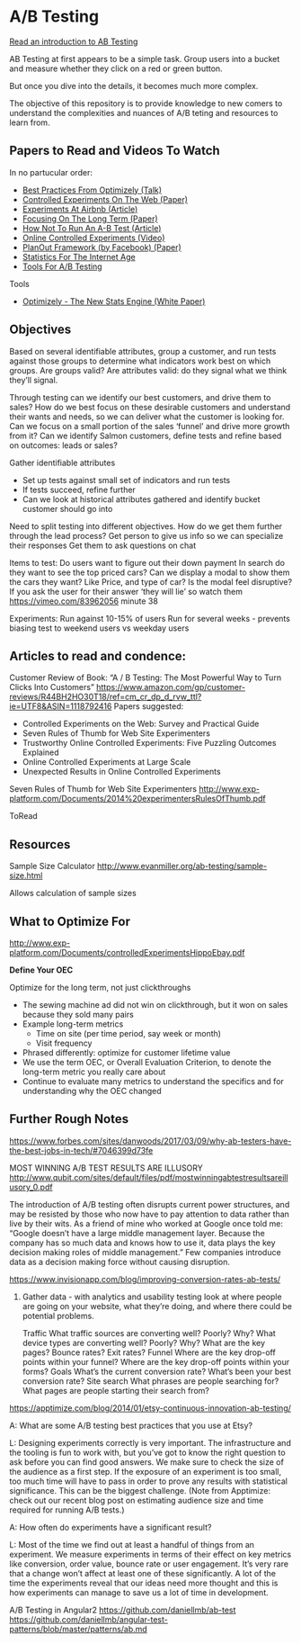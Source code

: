 # A/B Testing

[Read an introduction to AB Testing](IntroductionToABTesting.md)

AB Testing at first appears to be a simple task. Group users into a bucket and measure whether they click on a red or green button.

But once you dive into the details, it becomes much more complex.

The objective of this repository is to provide knowledge to new comers to understand the complexities and nuances of A/B teting and resources to learn from.

## Papers to Read and Videos To Watch

In no partucular order:

* [Best Practices From Optimizely (Talk)](BestPracticesFromOptimizely.md)
* [Controlled Experiments On The Web (Paper)](ControlledExperimentsOnTheWeb.md)
* [Experiments At Airbnb (Article)](ExperimentsAtAirbnb.md)
* [Focusing On The Long Term (Paper)](FocusingOnTheLongTerm.md)
* [How Not To Run An A-B Test (Article)](HowNotToRunAnA-BTest.md)
* [Online Controlled Experiments (Video)](OnlineControlledExperiments.md)
* [PlanOut Framework (by Facebook) (Paper)](PlanOut-Facebook.md)
* [Statistics For The Internet Age](StatisticsForTheInternetAge.md)
* [Tools For A/B Testing](ToolsForABTesting.md)

Tools

* [Optimizely - The New Stats Engine (White Paper)](Optimizely-TheNewStatsEngine.md)



## Objectives

Based on several identifiable attributes, group a customer, and run tests against those groups to determine what indicators work best on which groups. Are groups valid? Are attributes valid: do they signal what we think they’ll signal.

Through testing can we identify our best customers, and drive them to sales? How do we best focus on these desirable customers and understand their wants and needs, so we can deliver what the customer is looking for. 
Can we focus on a small portion of the sales ‘funnel’ and drive more growth from it? Can we identify Salmon customers, define tests and refine based on outcomes: leads or sales?

Gather identifiable attributes
* Set up tests against small set of indicators and run tests
* If tests succeed, refine further
* Can we look at historical attributes gathered and identify bucket customer should go into


Need to split testing into different objectives. How do we get them further through the lead process?
Get person to give us info so we can specialize their responses
Get them to ask questions on chat

Items to test:
Do users want to figure out their down payment
In search do they want to see the top priced cars? Can we display a modal to show them the cars they want? Like Price, and type of car? Is the modal feel disruptive?
If you ask the user for their answer ‘they will lie’ so watch them
https://vimeo.com/83962056 minute 38


Experiments:
Run against 10-15% of users
Run for several weeks - prevents biasing test to weekend users vs weekday users



## Articles to read and condence:

Customer Review of Book: “A / B Testing: The Most Powerful Way to Turn Clicks Into Customers”
https://www.amazon.com/gp/customer-reviews/R44BH2HO30T18/ref=cm_cr_dp_d_rvw_ttl?ie=UTF8&ASIN=1118792416
Papers suggested:
- Controlled Experiments on the Web: Survey and Practical Guide
- Seven Rules of Thumb for Web Site Experimenters
- Trustworthy Online Controlled Experiments: Five Puzzling Outcomes Explained
- Online Controlled Experiments at Large Scale
- Unexpected Results in Online Controlled Experiments

Seven Rules of Thumb for Web Site Experimenters
http://www.exp-platform.com/Documents/2014%20experimentersRulesOfThumb.pdf

ToRead

## Resources

Sample Size Calculator
http://www.evanmiller.org/ab-testing/sample-size.html

Allows calculation of sample sizes


## What to Optimize For

http://www.exp-platform.com/Documents/controlledExperimentsHippoEbay.pdf

**Define Your OEC**

Optimize for the long term, not just clickthroughs

* The sewing machine ad did not win on clickthrough, but it won on sales because they sold many pairs
* Example long-term metrics
    * Time on site (per time period, say week or month)
    * Visit frequency
* Phrased differently: optimize for customer lifetime value
* We use the term OEC, or Overall Evaluation Criterion, to denote the long-term metric you really care about
* Continue to evaluate many metrics to understand the specifics and for understanding why the OEC changed

## Further Rough Notes


https://www.forbes.com/sites/danwoods/2017/03/09/why-ab-testers-have-the-best-jobs-in-tech/#7046399d73fe


MOST WINNING A/B TEST RESULTS ARE ILLUSORY
http://www.qubit.com/sites/default/files/pdf/mostwinningabtestresultsareillusory_0.pdf

The introduction of A/B testing often disrupts current power structures, and may be resisted by those who now have to pay attention to data rather than live by their wits. As a friend of mine who worked at Google once told me: “Google doesn’t have a large middle management layer. Because the company has so much data and knows how to use it, data plays the key decision making roles of middle management.” Few companies introduce data as a decision making force without causing disruption.



https://www.invisionapp.com/blog/improving-conversion-rates-ab-tests/
1. Gather data - with analytics and usability testing
	look at where people are going on your website, what they’re doing, and where there could be potential problems.
	
	Traffic
		What traffic sources are converting well? Poorly? Why?
		What device types are converting well? Poorly? Why?
		What are the key pages? Bounce rates? Exit rates?
	Funnel
		Where are the key drop-off points within your funnel?
		Where are the key drop-off points within your forms?
	Goals
		What’s the current conversion rate?
		What’s been your best conversion rate?
	Site search
		What phrases are people searching for?
		What pages are people starting their search from?


https://apptimize.com/blog/2014/01/etsy-continuous-innovation-ab-testing/

A: What are some A/B testing best practices that you use at Etsy?

L: Designing experiments correctly is very important. The infrastructure and the tooling is fun to work with, but you’ve got to know the right question to ask before you can find good answers. We make sure to check the size of the audience as a first step. If the exposure of an experiment is too small, too much time will have to pass in order to prove any results with statistical significance. This can be the biggest challenge. (Note from Apptimize: check out our recent blog post on estimating audience size and time required for running A/B tests.)

A: How often do experiments have a significant result?

L: Most of the time we find out at least a handful of things from an experiment. We measure experiments in terms of their effect on key metrics like conversion, order value, bounce rate or user engagement. It’s very rare that a change won’t affect at least one of these significantly. A lot of the time the experiments reveal that our ideas need more thought and this is how experiments can manage to save us a lot of time in development.


A/B Testing in Angular2
https://github.com/daniellmb/ab-test
https://github.com/daniellmb/angular-test-patterns/blob/master/patterns/ab.md



